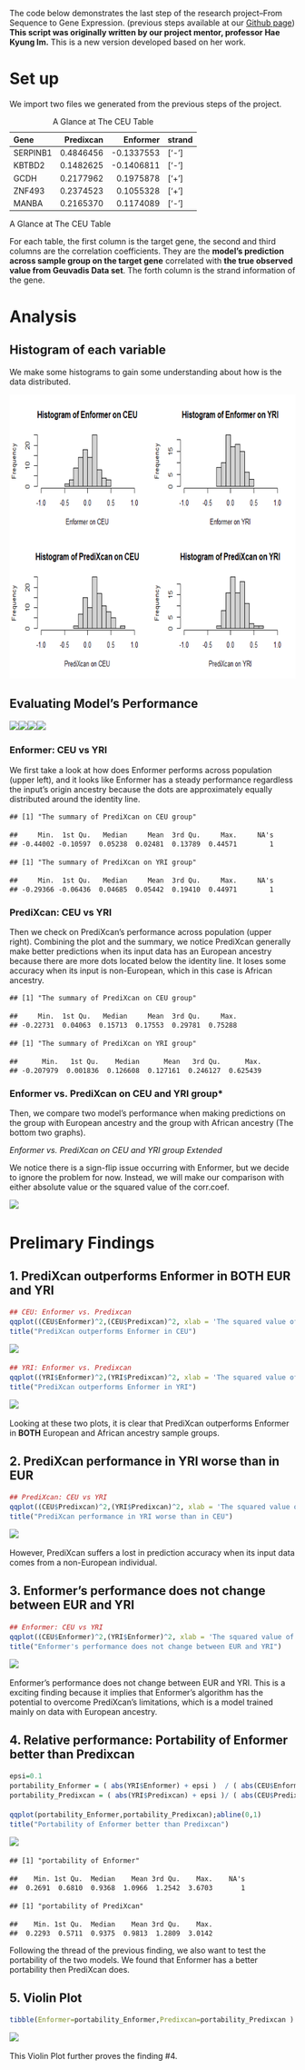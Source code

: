 The code below demonstrates the last step of the research project–From
Sequence to Gene Expression. (previous steps available at our [Github
page](https://github.com/NickuFeng/Research-Project)) **This script was
originally written by our project mentor, professor Hae Kyung Im.** This
is a new version developed based on her work.

# Set up

We import two files we generated from the previous steps of the project.

<table>
<caption>A Glance at The CEU Table</caption>
<thead>
<tr class="header">
<th style="text-align: left;">Gene</th>
<th style="text-align: right;">Predixcan</th>
<th style="text-align: right;">Enformer</th>
<th style="text-align: left;">strand</th>
</tr>
</thead>
<tbody>
<tr class="odd">
<td style="text-align: left;">SERPINB1</td>
<td style="text-align: right;">0.4846456</td>
<td style="text-align: right;">-0.1337553</td>
<td style="text-align: left;">[‘-’]</td>
</tr>
<tr class="even">
<td style="text-align: left;">KBTBD2</td>
<td style="text-align: right;">0.1482625</td>
<td style="text-align: right;">-0.1406811</td>
<td style="text-align: left;">[‘-’]</td>
</tr>
<tr class="odd">
<td style="text-align: left;">GCDH</td>
<td style="text-align: right;">0.2177962</td>
<td style="text-align: right;">0.1975878</td>
<td style="text-align: left;">[‘+’]</td>
</tr>
<tr class="even">
<td style="text-align: left;">ZNF493</td>
<td style="text-align: right;">0.2374523</td>
<td style="text-align: right;">0.1055328</td>
<td style="text-align: left;">[‘+’]</td>
</tr>
<tr class="odd">
<td style="text-align: left;">MANBA</td>
<td style="text-align: right;">0.2165370</td>
<td style="text-align: right;">0.1174089</td>
<td style="text-align: left;">[‘-’]</td>
</tr>
</tbody>
</table>

A Glance at The CEU Table

For each table, the first column is the target gene, the second and
third columns are the correlation coefficients. They are the **model’s
prediction across sample group on the target gene** correlated with
**the true observed value from Geuvadis Data set**. The forth column is
the strand information of the gene.

# Analysis

## Histogram of each variable

We make some histograms to gain some understanding about how is the data
distributed.

<img src="/Data/Images/Histogram-1.png" style="height: 500px; width:500">

## Evaluating Model’s Performance

![](4_Analysis_files/figure-markdown_strict/Model%20Performance-1.png)![](4_Analysis_files/figure-markdown_strict/Model%20Performance-2.png)![](4_Analysis_files/figure-markdown_strict/Model%20Performance-3.png)![](4_Analysis_files/figure-markdown_strict/Model%20Performance-4.png)

### Enformer: CEU vs YRI

We first take a look at how does Enformer performs across population
(upper left), and it looks like Enformer has a steady performance
regardless the input’s origin ancestry because the dots are
approximately equally distributed around the identity line.

    ## [1] "The summary of PrediXcan on CEU group"

    ##     Min.  1st Qu.   Median     Mean  3rd Qu.     Max.     NA's 
    ## -0.44002 -0.10597  0.05238  0.02481  0.13789  0.44571        1

    ## [1] "The summary of PrediXcan on YRI group"

    ##     Min.  1st Qu.   Median     Mean  3rd Qu.     Max.     NA's 
    ## -0.29366 -0.06436  0.04685  0.05442  0.19410  0.44971        1

### PrediXcan: CEU vs YRI

Then we check on PrediXcan’s performance across population (upper
right). Combining the plot and the summary, we notice PrediXcan
generally make better predictions when its input data has an European
ancestry because there are more dots located below the identity line. It
loses some accuracy when its input is non-European, which in this case
is African ancestry.

    ## [1] "The summary of PrediXcan on CEU group"

    ##     Min.  1st Qu.   Median     Mean  3rd Qu.     Max. 
    ## -0.22731  0.04063  0.15713  0.17553  0.29781  0.75288

    ## [1] "The summary of PrediXcan on YRI group"

    ##      Min.   1st Qu.    Median      Mean   3rd Qu.      Max. 
    ## -0.207979  0.001836  0.126608  0.127161  0.246127  0.625439

### Enformer vs. PrediXcan on CEU and YRI group\*

Then, we compare two model’s performance when making predictions on the
group with European ancestry and the group with African ancestry (The
bottom two graphs).

*Enformer vs. PrediXcan on CEU and YRI group Extended*

We notice there is a sign-flip issue occurring with Enformer, but we
decide to ignore the problem for now. Instead, we will make our
comparison with either absolute value or the squared value of the
corr.coef.

![](4_Analysis_files/figure-markdown_strict/Absolute_Enf_YRI-1.png)

# Prelimary Findings

## 1. PrediXcan outperforms Enformer in BOTH EUR and YRI

``` r
## CEU: Enformer vs. Predixcan
qqplot((CEU$Enformer)^2,(CEU$Predixcan)^2, xlab = 'The squared value of Enformer in CEU', ylab = 'The squared value of PrediXcan in CEU', frame=FALSE); abline(0,1)
title("PrediXcan outperforms Enformer in CEU")
```

![](4_Analysis_files/figure-markdown_strict/Squared_CEU-1.png)

``` r
## YRI: Enformer vs. Predixcan
qqplot((YRI$Enformer)^2,(YRI$Predixcan)^2, xlab = 'The squared value of Enformer in YRI', ylab = 'The squared value of PrediXcan in YRI'); abline(0,1)
title("PrediXcan outperforms Enformer in YRI")
```

![](4_Analysis_files/figure-markdown_strict/Squared_YRI-1.png)

Looking at these two plots, it is clear that PrediXcan outperforms
Enformer in **BOTH** European and African ancestry sample groups.

## 2. PrediXcan performance in YRI worse than in EUR

``` r
## PrediXcan: CEU vs YRI
qqplot((CEU$Predixcan)^2,(YRI$Predixcan)^2, xlab = 'The squared value of PrediXcan in CEU', ylab = 'The squared value of PrediXcan in YRI');abline(0,1)
title("PrediXcan performance in YRI worse than in CEU")
```

![](4_Analysis_files/figure-markdown_strict/Squared_PrediXcan-1.png)

However, PrediXcan suffers a lost in prediction accuracy when its input
data comes from a non-European individual.

## 3. Enformer’s performance does not change between EUR and YRI

``` r
## Enformer: CEU vs YRI
qqplot((CEU$Enformer)^2,(YRI$Enformer)^2, xlab = 'The squared value of Enformer in CEU group', ylab = 'The squared value of Enformer in YRI group');abline(0,1)
title("Enformer's performance does not change between EUR and YRI")
```

![](4_Analysis_files/figure-markdown_strict/Squared_Enformer-1.png)

Enformer’s performance does not change between EUR and YRI. This is a
exciting finding because it implies that Enformer’s algorithm has the
potential to overcome PrediXcan’s limitations, which is a model trained
mainly on data with European ancestry.

## 4. Relative performance: Portability of Enformer better than Predixcan

``` r
epsi=0.1
portability_Enformer = ( abs(YRI$Enformer) + epsi )  / ( abs(CEU$Enformer)  + epsi )
portability_Predixcan = ( abs(YRI$Predixcan) + epsi )/ ( abs(CEU$Predixcan) + epsi )
 
qqplot(portability_Enformer,portability_Predixcan);abline(0,1)
title("Portability of Enformer better than Predixcan")
```

![](4_Analysis_files/figure-markdown_strict/Portability-1.png)

    ## [1] "portability of Enformer"

    ##    Min. 1st Qu.  Median    Mean 3rd Qu.    Max.    NA's 
    ##  0.2691  0.6810  0.9368  1.0966  1.2542  3.6703       1

    ## [1] "portability of PrediXcan"

    ##    Min. 1st Qu.  Median    Mean 3rd Qu.    Max. 
    ##  0.2293  0.5711  0.9375  0.9813  1.2809  3.0142

Following the thread of the previous finding, we also want to test the
portability of the two models. We found that Enformer has a better
portability then PrediXcan does.

## 5. Violin Plot

``` r
tibble(Enformer=portability_Enformer,Predixcan=portability_Predixcan )  %>% pivot_longer(cols = c(Enformer,Predixcan),names_to="type",values_to="portability") %>% ggplot(aes(type,portability)) + geom_violin() + geom_boxplot(width=0.3) + geom_jitter(size=2,col='gray') + theme_bw(base_size = 15) + ggtitle("Enformer Portability to YRI Higher than Predixcan")
```

![](4_Analysis_files/figure-markdown_strict/Violin-1.png)

This Violin Plot further proves the finding \#4.
